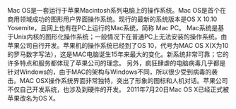 Mac OS是一套运行于苹果Macintosh系列电脑上的操作系统。Mac OS是首个在商用领域成功的图形用户界面操作系统。现行的最新的系统版本是OS X 10.10 Yosemite，且网上也有在PC上运行的Mac系统，简称 Mac PC。
Mac系统是基于Unix内核的图形化操作系统；一般情况下在普通PC上无法安装的操作系统。由苹果公司自行开发。苹果机的操作系统已经到了OS 10，代号为MAC OS X(X为10的罗马数字写法），这是MAC电脑诞生15年来最大的变化。新系统非常可靠；它的许多特点和服务都体现了苹果公司的理念。
另外，疯狂肆虐的电脑病毒几乎都是针对Windows的，由于MAC的架构与Windows不同，所以很少受到病毒的袭击。MAC OSX操作系统界面非常独特，突出了形象的图标和人机对话。苹果公司不仅自己开发系统，也涉及到硬件的开发。
2011年7月20日Mac OS X已经正式被苹果改名为OS X。